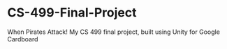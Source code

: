 # CS-499-Final-Project
When Pirates Attack! My CS 499 final project, built using Unity for Google Cardboard
